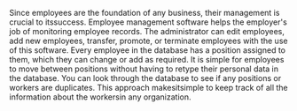 Since employees are the foundation of any business, their management is crucial to itssuccess. 
Employee management software helps the employer's job of monitoring employee records. 
The administrator can edit employees, add new employees, transfer, promote, or terminate employees with the use of this software. 
Every employee in the database has a position assigned to them, which they can change or add as required. 
It is simple for employees to move between positions without having to retype their personal data in the database. 
You can look through the database to see if any positions or workers are duplicates. 
This approach makesitsimple to keep track of all the information about the workersin any organization.
